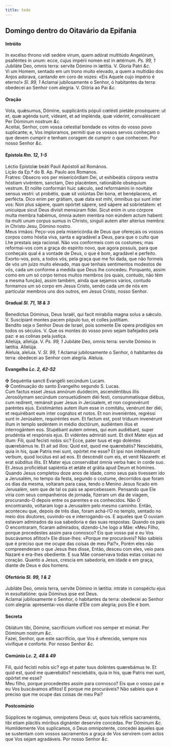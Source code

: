 ```yaml
---
title: todo
---
```

<h2 class="text-center">Domingo dentro do Oitavário da Epifania</h2>

<h4 class="text-center">Intróito</h4>
<div class="container-fluid">
<div class="row">
<div class="dropcap text-justify">
In excélso throno vidi sedére virum, quem adórat multitúdo Angelórum, psalléntes in unum: ecce, cujus impérii nomen est in ætérnum. <em>Ps. 99, 1</em> Jubiláte Deo, omnis terra: servíte Dómino in lætítia.
V. Gloria Patri <em>&c.</em>
</div>
<div class="dropcap text-justify">
Vi um Homem, sentado em um trono muito elevado, a quem a multidão dos Anjos adorava, cantando em coro de vozes: «Eis Aquele cujo império é eterno!»
<em>Sl. 99, 1</em> Aclamai jubilosamente o Senhor, ó habitantes da terra: obedecei ao Senhor com alegria.
V. Glória ao Pai <em>&c.</em>
</div>
</div>
</div>

<h4 class="text-center">Oração</h4>
<div class="container-fluid">
<div class="row">
<div class="dropcap text-justify">
Vota, quǽsumus, Dómine, supplicántis pópuli cœlésti pietáte proséquere: ut et, quæ agénda sunt, vídeant, et ad implénda, quæ víderint, convaléscant Per Dóminum nostrum <em>&c.</em>
</div>
<div class="dropcap text-justify">
Aceitai, Senhor, com vossa celestial bondade os votos do vosso povo suplicante; e, Vos imploramos, permiti que os vossos servos conheçam o que devem cumprir e tenham coragem de cumprir o que conhecem. Por nosso Senhor <em>&c.</em>
</div>
</div>
</div>

<h4 class="text-center">Epístola <em>Rm. 12, 1-5</em></h4>
<div class="container-fluid">
<div class="row">
<div class="text-justify">
Léctio Epístolæ beáti Pauli Apóstoli ad Romános.
</div>
<div class="text-justify">
Lição da Ep.ª do B. Ap. Paulo aos Romanos.
</div>
<div class="dropcap text-justify">
Fratres: Obsecro vos per misericórdiam Dei, ut exhibeátis córpora vestra hóstiam vivéntem, sanctam, Deo placéntem, rationábile obséquium vestrum. Et nolíte conformári huic sǽculo, sed reformámini in novitáte sensus vestri: ut probétis, quæ sit volúntas Dei bona, et benéplacens, et perfécta. Dico enim per grátiam, quæ data est mihi, ómnibus qui sunt inter vos: Non plus sápere, quam opórtet sápere, sed sápere ad sobrietátem: et unicuique sicut Deus divísit mensúram fídei. Sicut enim in uno córpore multa membra habémus, ómnia autem membra non eúndem actum habent: ita multi unum corpus sumus in Christo, sínguli autem alter alteríus membra: in Christo Jesu, Dómino nostro.
</div>
<div class="dropcap text-justify">
Meus irmãos: Peço-vos pela misericórdia de Deus que ofereçais os vossos corpos como hóstia viva, santa e agradável a Deus, para que o culto que Lhe prestais seja racional. Não vos conformeis com os costumes; mas reformai-vos com a graça do espírito novo, que agora possuís, para que conheçais qual é a vontade de Deus, o que é bom, agradável e perfeito. Exorto-vos, pois, a todos vós, pela graça que me foi dada, que não formeis de vós um juízo muito elevado, mas que tenhais sentimentos modestos de vós, cada um conforme a medida que Deus lhe concedeu. Porquanto, assim como em um só corpo temos muitos membros (os quais, contudo, não têm a mesma função), assim também, ainda que sejamos vários, contudo formamos um só corpo em Jesus Cristo, sendo cada um de nós em particular membros uns dos outros, em Jesus Cristo, nosso Senhor.
</div>
</div>
</div>

<h4 class="text-center">Gradual <em>Sl. 71, 18 & 3</em></h4>
<div class="container-fluid">
<div class="row">
<div class="dropcap text-justify">
Benedíctus Dóminus, Deus Israël, qui facit mirabília magna solus a sǽculo. V. Suscípiant montes pacem pópulo tuo, et colles justítiam.
</div>
<div class="dropcap text-justify">
Bendito seja o Senhor Deus de Israel, pois somente Ele opera prodígios em todos os séculos. V. Que os montes do vosso povo sejam bafejados pela paz: e as colinas pela justiça.
</div>
<div class="text-justify">
Allelúja, allelúja. V. <em>Ps. 99, 1</em> Jubiláte Deo, omnis terra: servíte Dómino in lætítia. Allelúja.
</div>
<div class="text-justify">
Aleluia, aleluia. V. <em>Sl. 99, 1</em> Aclamai jubilosamente o Senhor, ó habitantes da terra: obedecei ao Senhor com alegria. Aleluia.
</div>
</div>
</div>

<h4 class="text-center">Evangelho <em>Lc. 2, 42-52</em></h4>
<div class="container-fluid">
<div class="row">
<div class="text-justify">
<span class="text-danger">&#10016;</span> Sequéntia sancti Evangélii secúndum Lucam.
</div>
<div class="text-justify">
<span class="text-danger">&#10016;</span> Continuação do santo Evangelho segundo S. Lucas.
</div>
<div class="dropcap text-justify">
Cum factus esset Jesus annórum duódecim, ascendéntibus illis Jerosólymam secúndum consuetúdinem diéi festi, consummatísque diébus, cum redírent, remánsit puer Jesus in Jerúsalem, et non cognovérunt paréntes ejus. Existimántes autem illum esse in comitátu, venérunt iter diéi, et requirébant eum inter cognátos et notos. Et non inveniéntes, regréssi sunt in Jerúsalem, requiréntes eum. Et factum est, post tríduum invenérunt illum in templo sedéntem in médio doctórum, audiéntem illos et interrogántem eos. Stupébant autem omnes, qui eum audiébant, super prudéntia et respónsis ejus. Et vidéntes admiráti sunt. Et dixit Mater ejus ad illum: Fili, quid fecísti nobis sic? Ecce, pater tuus et ego doléntes quærebámus te. Et ait ad illos: Quid est, quod me quærebátis? Nesciebátis, quia in his, quæ Patris mei sunt, opórtet me esse? Et ipsi non intellexérunt verbum, quod locútus est ad eos. Et descéndit cum eis, et venit Názareth: et erat súbditus illis. Et Mater ejus conservábat ómnia verba hæc in corde suo. Et Jesus proficiébat sapiéntia et ætáte et grátia apud Deum et hómines.
</div>
<div class="dropcap text-justify">
Quando Jesus completou doze anos de idade, como seus pais tivessem ido a Jerusalém, no tempo da festa, segundo o costume, decorridos que foram os dias da mesma, voltaram para casa, tendo o Menino Jesus ficado em Jerusalém, sem que de tal os pais se apercebessem. Pensando que Ele viria com seus companheiros de jornada, fizeram um dia de viagem, procurando-O depois entre os parentes e os conhecidos. Não O encontrando, voltaram logo a Jerusalém pelo mesmo caminho. Então, aconteceu que, depois de três dias, foram achá-l’O no templo, sentado no meio dos doutores, ouvindo-os e interrogando-os. E aqueles que O ouviam estavam admirados da sua sabedoria e das suas respostas. Quando os pais O encontraram, ficaram admirados, dizendo-Lhe logo a Mãe: «Meu Filho, porque procedestes assim para connosco? Eis que vosso pai e eu Vos buscávamos aflitos!» Ele disse-lhes: «Porque me procuráveis? Não sabíeis que é preciso que me ocupe das coisas de meu Pai?», Porém eles não compreenderam o que Jesus lhes disse, Então, desceu com eles, veio para Nazaré e era-lhes obediente. E sua Mãe conservava todas estas coisas no coração. Quanto a Jesus, crescia em sabedoria, em idade e em graça, diante de Deus e dos homens.
</div>
</div>
</div>


<h4 class="text-center">Ofertório <em>Sl. 99, 1 & 2</em></h4>
<div class="container-fluid">
<div class="row">
<div class="dropcap text-justify">
Jubiláte Deo, omnis terra, servíte Dómino in lætítia: intráte in conspéctu ejus in exsultatióne: quia Dóminus ipse est Deus.
</div>
<div class="dropcap text-justify">
Aclamai jubilosamente o Senhor, ó habitantes da terra: obedecei ao Senhor com alegria: apresentai-vos diante d’Ele com alegria; pois Ele é bom.
</div>
</div>
</div>

<h4 class="text-center">Secreta</h4>
<div class="container-fluid">
<div class="row">
<div class="dropcap text-justify">
Oblátum tibi, Dómine, sacrificium vivíficet nos semper et múniat. Per Dóminum nostrum <em>&c.</em>
</div>
<div class="dropcap text-justify">
Fazei, Senhor, que este sacrifício, que Vos é oferecido, sempre nos vivifique e conforte. Por nosso Senhor <em>&c.</em>
</div>
</div>
</div>

<h4 class="text-center">Comúnio <em>Lc. 2, 48 & 49</em></h4>
<div class="container-fluid">
<div class="row">
<div class="dropcap text-justify">
Fili, quid fecísti nobis sic? ego et pater tuus doléntes quærebámus te. Et quid est, quod me quærebátis? nesciebátis, quia in his, quæ Patris mei sunt, opórtet me esse?
</div>
<div class="dropcap text-justify">
Meu filho, porque procedestes assim para connosco? Eis que o vosso pai e eu Vos buscávamos aflitos! E porque me procuráveis? Não sabíeis que é preciso que me ocupe das coisas de meu Pai?
</div>
</div>
</div>

<h4 class="text-center">Postcomúnio</h4>
<div class="container-fluid">
<div class="row">
<div class="dropcap text-justify">
Súpplices te rogámus, omnípotens Deus: ut, quos tuis réfícis sacraméntis, tibi etiam plácitis móribus dignánter deservíre concédas. Per Dóminum <em>&c.</em>
</div>
<div class="dropcap text-justify">
Humildemente Vos suplicamos, ó Deus omnipotente, concedei àqueles que se sustentam com vossos sacramentos a graça de Vos servirem com actos que Vos sejam agradáveis. Por nosso Senhor <em>&c.</em>
</div>
</div>
</div>
